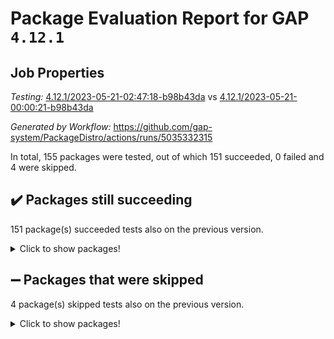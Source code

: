 # Package Evaluation Report for GAP `4.12.1`

## Job Properties

*Testing:* [4.12.1/2023-05-21-02:47:18-b98b43da](https://github.com/gap-system/PackageDistro/blob/data/reports/4.12.1/2023-05-21-02:47:18-b98b43da) vs [4.12.1/2023-05-21-00:00:21-b98b43da](https://github.com/gap-system/PackageDistro/blob/data/reports/4.12.1/2023-05-21-00:00:21-b98b43da)

*Generated by Workflow:* https://github.com/gap-system/PackageDistro/actions/runs/5035332315

In total, 155 packages were tested, out of which 151 succeeded, 0 failed and 4 were skipped.

## :heavy_check_mark: Packages still succeeding

151 package(s) succeeded tests also on the previous version.
<details><summary>Click to show packages!</summary>

- 4ti2interface 2023.02-04 [(success)](https://github.com/gap-system/PackageDistro/actions/runs/5035332315/jobs/9030862770)
- ace 5.6.2 [(success)](https://github.com/gap-system/PackageDistro/actions/runs/5035332315/jobs/9030862841)
- aclib 1.3.2 [(success)](https://github.com/gap-system/PackageDistro/actions/runs/5035332315/jobs/9030862896)
- agt 0.3.1 [(success)](https://github.com/gap-system/PackageDistro/actions/runs/5035332315/jobs/9030862964)
- alnuth 3.2.1 [(success)](https://github.com/gap-system/PackageDistro/actions/runs/5035332315/jobs/9030863039)
- anupq 3.3.0 [(success)](https://github.com/gap-system/PackageDistro/actions/runs/5035332315/jobs/9030863106)
- atlasrep 2.1.6 [(success)](https://github.com/gap-system/PackageDistro/actions/runs/5035332315/jobs/9030863177)
- autodoc 2022.10.20 [(success)](https://github.com/gap-system/PackageDistro/actions/runs/5035332315/jobs/9030863246)
- automata 1.15 [(success)](https://github.com/gap-system/PackageDistro/actions/runs/5035332315/jobs/9030863303)
- automgrp 1.3.2 [(success)](https://github.com/gap-system/PackageDistro/actions/runs/5035332315/jobs/9030863362)
- autpgrp 1.11 [(success)](https://github.com/gap-system/PackageDistro/actions/runs/5035332315/jobs/9030863428)
- cap 2023.05-11 [(success)](https://github.com/gap-system/PackageDistro/actions/runs/5035332315/jobs/9030863492)
- caratinterface 2.3.5 [(success)](https://github.com/gap-system/PackageDistro/actions/runs/5035332315/jobs/9030863557)
- cddinterface 2022.11.01 [(success)](https://github.com/gap-system/PackageDistro/actions/runs/5035332315/jobs/9030863627)
- circle 1.6.6 [(success)](https://github.com/gap-system/PackageDistro/actions/runs/5035332315/jobs/9030863709)
- classicpres 1.22 [(success)](https://github.com/gap-system/PackageDistro/actions/runs/5035332315/jobs/9030863796)
- cohomolo 1.6.11 [(success)](https://github.com/gap-system/PackageDistro/actions/runs/5035332315/jobs/9030863866)
- congruence 1.2.5 [(success)](https://github.com/gap-system/PackageDistro/actions/runs/5035332315/jobs/9030863932)
- corelg 1.56 [(success)](https://github.com/gap-system/PackageDistro/actions/runs/5035332315/jobs/9030864002)
- crime 1.6 [(success)](https://github.com/gap-system/PackageDistro/actions/runs/5035332315/jobs/9030864063)
- crisp 1.4.6 [(success)](https://github.com/gap-system/PackageDistro/actions/runs/5035332315/jobs/9030864140)
- crypting 0.10.4 [(success)](https://github.com/gap-system/PackageDistro/actions/runs/5035332315/jobs/9030864209)
- cryst 4.1.26 [(success)](https://github.com/gap-system/PackageDistro/actions/runs/5035332315/jobs/9030864282)
- crystcat 1.1.10 [(success)](https://github.com/gap-system/PackageDistro/actions/runs/5035332315/jobs/9030864349)
- ctbllib 1.3.6 [(success)](https://github.com/gap-system/PackageDistro/actions/runs/5035332315/jobs/9030864413)
- cubefree 1.19 [(success)](https://github.com/gap-system/PackageDistro/actions/runs/5035332315/jobs/9030864493)
- curlinterface 2.3.2 [(success)](https://github.com/gap-system/PackageDistro/actions/runs/5035332315/jobs/9030864572)
- cvec 2.8.1 [(success)](https://github.com/gap-system/PackageDistro/actions/runs/5035332315/jobs/9030864645)
- datastructures 0.3.0 [(success)](https://github.com/gap-system/PackageDistro/actions/runs/5035332315/jobs/9030864731)
- deepthought 1.0.6 [(success)](https://github.com/gap-system/PackageDistro/actions/runs/5035332315/jobs/9030864800)
- design 1.8 [(success)](https://github.com/gap-system/PackageDistro/actions/runs/5035332315/jobs/9030864881)
- difsets 2.3.1 [(success)](https://github.com/gap-system/PackageDistro/actions/runs/5035332315/jobs/9030864950)
- digraphs 1.6.2 [(success)](https://github.com/gap-system/PackageDistro/actions/runs/5035332315/jobs/9030865023)
- edim 1.3.7 [(success)](https://github.com/gap-system/PackageDistro/actions/runs/5035332315/jobs/9030865096)
- example 4.3.4 [(success)](https://github.com/gap-system/PackageDistro/actions/runs/5035332315/jobs/9030865161)
- examplesforhomalg 2023.02-04 [(success)](https://github.com/gap-system/PackageDistro/actions/runs/5035332315/jobs/9030865230)
- factint 1.6.3 [(success)](https://github.com/gap-system/PackageDistro/actions/runs/5035332315/jobs/9030865303)
- ferret 1.0.9 [(success)](https://github.com/gap-system/PackageDistro/actions/runs/5035332315/jobs/9030865382)
- fga 1.5.0 [(success)](https://github.com/gap-system/PackageDistro/actions/runs/5035332315/jobs/9030865448)
- fining 1.5.5 [(success)](https://github.com/gap-system/PackageDistro/actions/runs/5035332315/jobs/9030865527)
- float 1.0.3 [(success)](https://github.com/gap-system/PackageDistro/actions/runs/5035332315/jobs/9030865601)
- format 1.4.3 [(success)](https://github.com/gap-system/PackageDistro/actions/runs/5035332315/jobs/9030865668)
- forms 1.2.9 [(success)](https://github.com/gap-system/PackageDistro/actions/runs/5035332315/jobs/9030865731)
- fplsa 1.2.6 [(success)](https://github.com/gap-system/PackageDistro/actions/runs/5035332315/jobs/9030865795)
- fr 2.4.12 [(success)](https://github.com/gap-system/PackageDistro/actions/runs/5035332315/jobs/9030865865)
- francy 2.0.3 [(success)](https://github.com/gap-system/PackageDistro/actions/runs/5035332315/jobs/9030865942)
- fwtree 1.3 [(success)](https://github.com/gap-system/PackageDistro/actions/runs/5035332315/jobs/9030866002)
- gapdoc 1.6.6 [(success)](https://github.com/gap-system/PackageDistro/actions/runs/5035332315/jobs/9030866072)
- gauss 2023.02-04 [(success)](https://github.com/gap-system/PackageDistro/actions/runs/5035332315/jobs/9030866161)
- gaussforhomalg 2023.02-04 [(success)](https://github.com/gap-system/PackageDistro/actions/runs/5035332315/jobs/9030866236)
- gbnp 1.0.5 [(success)](https://github.com/gap-system/PackageDistro/actions/runs/5035332315/jobs/9030866303)
- generalizedmorphismsforcap 2023.03-01 [(success)](https://github.com/gap-system/PackageDistro/actions/runs/5035332315/jobs/9030866382)
- genss 1.6.8 [(success)](https://github.com/gap-system/PackageDistro/actions/runs/5035332315/jobs/9030866449)
- gradedmodules 2023.02-04 [(success)](https://github.com/gap-system/PackageDistro/actions/runs/5035332315/jobs/9030866516)
- gradedringforhomalg 2023.02-04 [(success)](https://github.com/gap-system/PackageDistro/actions/runs/5035332315/jobs/9030866597)
- grape 4.9.0 [(success)](https://github.com/gap-system/PackageDistro/actions/runs/5035332315/jobs/9030866665)
- groupoids 1.73 [(success)](https://github.com/gap-system/PackageDistro/actions/runs/5035332315/jobs/9030866762)
- grpconst 2.6.4 [(success)](https://github.com/gap-system/PackageDistro/actions/runs/5035332315/jobs/9030866850)
- guarana 0.96.3 [(success)](https://github.com/gap-system/PackageDistro/actions/runs/5035332315/jobs/9030866915)
- guava 3.18 [(success)](https://github.com/gap-system/PackageDistro/actions/runs/5035332315/jobs/9030866994)
- hap 1.55 [(success)](https://github.com/gap-system/PackageDistro/actions/runs/5035332315/jobs/9030867065)
- hapcryst 0.1.15 [(success)](https://github.com/gap-system/PackageDistro/actions/runs/5035332315/jobs/9030867157)
- hecke 1.5.3 [(success)](https://github.com/gap-system/PackageDistro/actions/runs/5035332315/jobs/9030867233)
- help 3.5 [(success)](https://github.com/gap-system/PackageDistro/actions/runs/5035332315/jobs/9030867315)
- homalg 2023.02-05 [(success)](https://github.com/gap-system/PackageDistro/actions/runs/5035332315/jobs/9030867409)
- homalgtocas 2023.02-04 [(success)](https://github.com/gap-system/PackageDistro/actions/runs/5035332315/jobs/9030867495)
- idrel 2.45 [(success)](https://github.com/gap-system/PackageDistro/actions/runs/5035332315/jobs/9030867576)
- images 1.3.1 [(success)](https://github.com/gap-system/PackageDistro/actions/runs/5035332315/jobs/9030867664)
- intpic 0.3.0 [(success)](https://github.com/gap-system/PackageDistro/actions/runs/5035332315/jobs/9030867743)
- io 4.8.1 [(success)](https://github.com/gap-system/PackageDistro/actions/runs/5035332315/jobs/9030867848)
- io_forhomalg 2023.02-04 [(success)](https://github.com/gap-system/PackageDistro/actions/runs/5035332315/jobs/9030867937)
- irredsol 1.4.4 [(success)](https://github.com/gap-system/PackageDistro/actions/runs/5035332315/jobs/9030868018)
- json 2.1.1 [(success)](https://github.com/gap-system/PackageDistro/actions/runs/5035332315/jobs/9030868106)
- jupyterkernel 1.5.0 [(success)](https://github.com/gap-system/PackageDistro/actions/runs/5035332315/jobs/9030868159)
- jupyterviz 1.5.6 [(success)](https://github.com/gap-system/PackageDistro/actions/runs/5035332315/jobs/9030868226)
- kan 1.35 [(success)](https://github.com/gap-system/PackageDistro/actions/runs/5035332315/jobs/9030868293)
- kbmag 1.5.11 [(success)](https://github.com/gap-system/PackageDistro/actions/runs/5035332315/jobs/9030868365)
- laguna 3.9.6 [(success)](https://github.com/gap-system/PackageDistro/actions/runs/5035332315/jobs/9030868441)
- liealgdb 2.2.1 [(success)](https://github.com/gap-system/PackageDistro/actions/runs/5035332315/jobs/9030868508)
- liepring 2.8 [(success)](https://github.com/gap-system/PackageDistro/actions/runs/5035332315/jobs/9030868579)
- liering 2.4.2 [(success)](https://github.com/gap-system/PackageDistro/actions/runs/5035332315/jobs/9030868647)
- linearalgebraforcap 2023.05-05 [(success)](https://github.com/gap-system/PackageDistro/actions/runs/5035332315/jobs/9030868720)
- localizeringforhomalg 2023.02-04 [(success)](https://github.com/gap-system/PackageDistro/actions/runs/5035332315/jobs/9030868775)
- loops 3.4.3 [(success)](https://github.com/gap-system/PackageDistro/actions/runs/5035332315/jobs/9030868833)
- lpres 1.0.3 [(success)](https://github.com/gap-system/PackageDistro/actions/runs/5035332315/jobs/9030868884)
- majoranaalgebras 1.5.1 [(success)](https://github.com/gap-system/PackageDistro/actions/runs/5035332315/jobs/9030868933)
- mapclass 1.4.6 [(success)](https://github.com/gap-system/PackageDistro/actions/runs/5035332315/jobs/9030868988)
- matgrp 0.70 [(success)](https://github.com/gap-system/PackageDistro/actions/runs/5035332315/jobs/9030869039)
- matricesforhomalg 2023.02-04 [(success)](https://github.com/gap-system/PackageDistro/actions/runs/5035332315/jobs/9030869093)
- modisom 2.5.4 [(success)](https://github.com/gap-system/PackageDistro/actions/runs/5035332315/jobs/9030869138)
- modulepresentationsforcap 2023.05-01 [(success)](https://github.com/gap-system/PackageDistro/actions/runs/5035332315/jobs/9030869182)
- modules 2023.02-04 [(success)](https://github.com/gap-system/PackageDistro/actions/runs/5035332315/jobs/9030869234)
- monoidalcategories 2023.05-03 [(success)](https://github.com/gap-system/PackageDistro/actions/runs/5035332315/jobs/9030869288)
- nconvex 2022.09-01 [(success)](https://github.com/gap-system/PackageDistro/actions/runs/5035332315/jobs/9030869338)
- nilmat 1.4.2 [(success)](https://github.com/gap-system/PackageDistro/actions/runs/5035332315/jobs/9030869391)
- nock 1.5 [(success)](https://github.com/gap-system/PackageDistro/actions/runs/5035332315/jobs/9030869439)
- normalizinterface 1.3.6 [(success)](https://github.com/gap-system/PackageDistro/actions/runs/5035332315/jobs/9030869492)
- nq 2.5.10 [(success)](https://github.com/gap-system/PackageDistro/actions/runs/5035332315/jobs/9030869542)
- numericalsgps 1.3.1 [(success)](https://github.com/gap-system/PackageDistro/actions/runs/5035332315/jobs/9030869597)
- openmath 11.5.3 [(success)](https://github.com/gap-system/PackageDistro/actions/runs/5035332315/jobs/9030869645)
- orb 4.9.0 [(success)](https://github.com/gap-system/PackageDistro/actions/runs/5035332315/jobs/9030869687)
- packagemanager 1.4.1 [(success)](https://github.com/gap-system/PackageDistro/actions/runs/5035332315/jobs/9030869740)
- patternclass 2.4.3 [(success)](https://github.com/gap-system/PackageDistro/actions/runs/5035332315/jobs/9030869785)
- permut 2.0.4 [(success)](https://github.com/gap-system/PackageDistro/actions/runs/5035332315/jobs/9030869826)
- polenta 1.3.10 [(success)](https://github.com/gap-system/PackageDistro/actions/runs/5035332315/jobs/9030869877)
- polymaking 0.8.6 [(success)](https://github.com/gap-system/PackageDistro/actions/runs/5035332315/jobs/9030869925)
- primgrp 3.4.4 [(success)](https://github.com/gap-system/PackageDistro/actions/runs/5035332315/jobs/9030869968)
- profiling 2.5.2 [(success)](https://github.com/gap-system/PackageDistro/actions/runs/5035332315/jobs/9030870023)
- qpa 1.34 [(success)](https://github.com/gap-system/PackageDistro/actions/runs/5035332315/jobs/9030870070)
- quagroup 1.8.3 [(success)](https://github.com/gap-system/PackageDistro/actions/runs/5035332315/jobs/9030870121)
- radiroot 2.9 [(success)](https://github.com/gap-system/PackageDistro/actions/runs/5035332315/jobs/9030870175)
- rcwa 4.7.1 [(success)](https://github.com/gap-system/PackageDistro/actions/runs/5035332315/jobs/9030870229)
- rds 1.8 [(success)](https://github.com/gap-system/PackageDistro/actions/runs/5035332315/jobs/9030870281)
- recog 1.4.2 [(success)](https://github.com/gap-system/PackageDistro/actions/runs/5035332315/jobs/9030870328)
- repndecomp 1.3.0 [(success)](https://github.com/gap-system/PackageDistro/actions/runs/5035332315/jobs/9030870386)
- repsn 3.1.1 [(success)](https://github.com/gap-system/PackageDistro/actions/runs/5035332315/jobs/9030870442)
- resclasses 4.7.3 [(success)](https://github.com/gap-system/PackageDistro/actions/runs/5035332315/jobs/9030870501)
- ringsforhomalg 2023.02-05 [(success)](https://github.com/gap-system/PackageDistro/actions/runs/5035332315/jobs/9030870578)
- sco 2023.02-04 [(success)](https://github.com/gap-system/PackageDistro/actions/runs/5035332315/jobs/9030870642)
- scscp 2.4.1 [(success)](https://github.com/gap-system/PackageDistro/actions/runs/5035332315/jobs/9030870708)
- semigroups 5.2.1 [(success)](https://github.com/gap-system/PackageDistro/actions/runs/5035332315/jobs/9030870782)
- sglppow 2.3 [(success)](https://github.com/gap-system/PackageDistro/actions/runs/5035332315/jobs/9030870862)
- sgpviz 0.999.5 [(success)](https://github.com/gap-system/PackageDistro/actions/runs/5035332315/jobs/9030870927)
- simpcomp 2.1.14 [(success)](https://github.com/gap-system/PackageDistro/actions/runs/5035332315/jobs/9030871002)
- singular 2023.02.09 [(success)](https://github.com/gap-system/PackageDistro/actions/runs/5035332315/jobs/9030871071)
- sl2reps 1.1 [(success)](https://github.com/gap-system/PackageDistro/actions/runs/5035332315/jobs/9030871137)
- sla 1.5.3 [(success)](https://github.com/gap-system/PackageDistro/actions/runs/5035332315/jobs/9030871210)
- smallgrp 1.5.3 [(success)](https://github.com/gap-system/PackageDistro/actions/runs/5035332315/jobs/9030871310)
- smallsemi 0.6.13 [(success)](https://github.com/gap-system/PackageDistro/actions/runs/5035332315/jobs/9030871405)
- sonata 2.9.6 [(success)](https://github.com/gap-system/PackageDistro/actions/runs/5035332315/jobs/9030871475)
- sophus 1.27 [(success)](https://github.com/gap-system/PackageDistro/actions/runs/5035332315/jobs/9030871548)
- spinsym 1.5.2 [(success)](https://github.com/gap-system/PackageDistro/actions/runs/5035332315/jobs/9030871603)
- standardff 0.9.4 [(success)](https://github.com/gap-system/PackageDistro/actions/runs/5035332315/jobs/9030871681)
- symbcompcc 1.3.2 [(success)](https://github.com/gap-system/PackageDistro/actions/runs/5035332315/jobs/9030871747)
- thelma 1.3 [(success)](https://github.com/gap-system/PackageDistro/actions/runs/5035332315/jobs/9030871800)
- tomlib 1.2.9 [(success)](https://github.com/gap-system/PackageDistro/actions/runs/5035332315/jobs/9030871862)
- toolsforhomalg 2023.05-01 [(success)](https://github.com/gap-system/PackageDistro/actions/runs/5035332315/jobs/9030871924)
- toric 1.9.5 [(success)](https://github.com/gap-system/PackageDistro/actions/runs/5035332315/jobs/9030871987)
- toricvarieties 2022.07.13 [(success)](https://github.com/gap-system/PackageDistro/actions/runs/5035332315/jobs/9030872047)
- transgrp 3.6.4 [(success)](https://github.com/gap-system/PackageDistro/actions/runs/5035332315/jobs/9030872105)
- ugaly 4.0.3 [(success)](https://github.com/gap-system/PackageDistro/actions/runs/5035332315/jobs/9030872165)
- unipot 1.5 [(success)](https://github.com/gap-system/PackageDistro/actions/runs/5035332315/jobs/9030872236)
- unitlib 4.2.0 [(success)](https://github.com/gap-system/PackageDistro/actions/runs/5035332315/jobs/9030872312)
- utils 0.82 [(success)](https://github.com/gap-system/PackageDistro/actions/runs/5035332315/jobs/9030872382)
- uuid 0.7 [(success)](https://github.com/gap-system/PackageDistro/actions/runs/5035332315/jobs/9030872454)
- walrus 0.9991 [(success)](https://github.com/gap-system/PackageDistro/actions/runs/5035332315/jobs/9030872527)
- wedderga 4.10.4 [(success)](https://github.com/gap-system/PackageDistro/actions/runs/5035332315/jobs/9030872592)
- xmod 2.91 [(success)](https://github.com/gap-system/PackageDistro/actions/runs/5035332315/jobs/9030872664)
- xmodalg 1.23 [(success)](https://github.com/gap-system/PackageDistro/actions/runs/5035332315/jobs/9030872741)
- yangbaxter 0.10.3 [(success)](https://github.com/gap-system/PackageDistro/actions/runs/5035332315/jobs/9030872802)
- zeromqinterface 0.14 [(success)](https://github.com/gap-system/PackageDistro/actions/runs/5035332315/jobs/9030872862)
</details>

## :heavy_minus_sign: Packages that were skipped

4 package(s) skipped tests also on the previous version.
<details><summary>Click to show packages!</summary>

- browse 1.8.21 [(skipped)](https://github.com/gap-system/PackageDistro/actions/runs/5035332315/jobs/9030762107)
- itc 1.5.1 [(skipped)](https://github.com/gap-system/PackageDistro/actions/runs/5035332315/jobs/9030762107)
- polycyclic 2.16 [(skipped)](https://github.com/gap-system/PackageDistro/actions/runs/5035332315/jobs/9030762107)
- xgap 4.31 [(skipped)](https://github.com/gap-system/PackageDistro/actions/runs/5035332315/jobs/9030762107)
</details>

